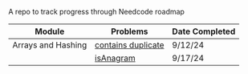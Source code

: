 A repo to track progress through Needcode roadmap

| Module             | Problems                                                                            | Date Completed |
| ------------------ | ----------------------------------------------------------------------------------- | -------------- |
| Arrays and Hashing | [contains duplicate](https://leetcode.com/problems/contains-duplicate/description/) | 9/12/24        |
|                    | [isAnagram](https://leetcode.com/problems/valid-anagram/description/)               | 9/17/24        |
